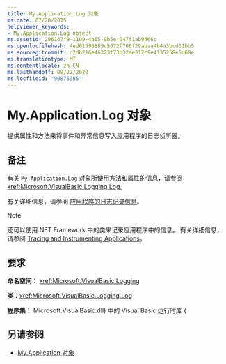 ```yaml
---
title: My.Application.Log 对象
ms.date: 07/20/2015
helpviewer_keywords:
- My.Application.Log object
ms.assetid: 296147f9-1109-4a55-9b5e-047f1ab9466c
ms.openlocfilehash: 4ed61596889c5672f706f29abaa4b4a3bcd01bb5
ms.sourcegitcommit: d2db216e46323f73b32ae312c9e4135258e5d68e
ms.translationtype: MT
ms.contentlocale: zh-CN
ms.lasthandoff: 09/22/2020
ms.locfileid: "90875385"
---
```

# <a name="myapplicationlog-object"></a>My.Application.Log 对象

提供属性和方法来将事件和异常信息写入应用程序的日志侦听器。  
  
## <a name="remarks"></a>备注  

 有关 `My.Application.Log` 对象所使用方法和属性的信息，请参阅 <xref:Microsoft.VisualBasic.Logging.Log>。  
  
 有关详细信息，请参阅 [应用程序的日志记录信息](../../developing-apps/programming/log-info/index.md)。  
  
> [!NOTE]
> 还可以使用.NET Framework 中的类来记录应用程序中的信息。 有关详细信息，请参阅 [Tracing and Instrumenting Applications](../../../framework/debug-trace-profile/tracing-and-instrumenting-applications.md)。  
  
## <a name="requirements"></a>要求  

 **命名空间：** <xref:Microsoft.VisualBasic.Logging>  
  
 **类：**<xref:Microsoft.VisualBasic.Logging.Log>  
  
 **程序集：** Microsoft.VisualBasic.dll) 中的 Visual Basic 运行时库 (  
  
## <a name="see-also"></a>另请参阅

- [My.Application 对象](my-application-object.md)
